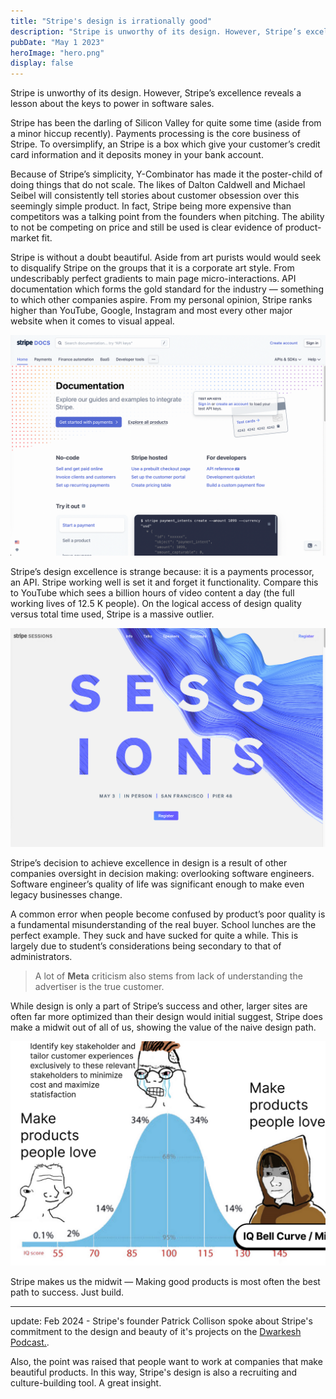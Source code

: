 ```yaml
---
title: "Stripe's design is irrationally good"
description: "Stripe is unworthy of its design. However, Stripe’s excellence reveals a lesson about the keys to power in software sales."
pubDate: "May 1 2023"
heroImage: "hero.png"
display: false
---
```


Stripe is unworthy of its design. However, Stripe’s excellence reveals a lesson about the keys to power in software sales.

Stripe has been the darling of Silicon Valley for quite some time (aside from a minor hiccup recently). Payments processing is the core business of Stripe. To oversimplify, an Stripe is a box which give your customer’s credit card information and it deposits money in your bank account.

Because of Stripe’s simplicity, Y-Combinator has made it the poster-child of doing things that do not scale. The likes of Dalton Caldwell and Michael Seibel will consistently tell stories about customer obsession over this seemingly simple product. In fact, Stripe being more expensive than competitors was a talking point from the founders when pitching. The ability to not be competing on price and still be used is clear evidence of product-market fit.

Stripe is without a doubt beautiful. Aside from art purists would would seek to disqualify Stripe on the groups that it is a corporate art style. From undescribably perfect gradients to main page micro-interactions. API documentation which forms the gold standard for the industry — something to which other companies aspire. From my personal opinion, Stripe ranks higher than YouTube, Google, Instagram and most every other major website when it comes to visual appeal.

![stripe's documentation](../../blog/stripe-irrational/docs.png)

Stripe’s design excellence is strange because: it is a payments processor, an API. Stripe working well is set it and forget it functionality. Compare this to YouTube which sees a billion hours of video content a day (the full working lives of 12.5 K people). On the logical access of design quality versus total time used, Stripe is a massive outlier.

![stripe documentation](../../blog/stripe-irrational/sessions.png)

Stripe’s decision to achieve excellence in design is a result of other companies oversight in decision making: overlooking software engineers. Software engineer’s quality of life was significant enough to make even legacy businesses change.

A common error when people become confused by product’s poor quality is a fundamental misunderstanding of the real buyer. School lunches are the perfect example. They suck and have sucked for quite a while. This is largely due to student’s considerations being secondary to that of administrators.

> A lot of **Meta** criticism also stems from lack of understanding the advertiser is the true customer.

While design is only a part of Stripe’s success and other, larger sites are often far more optimized than their design would initial suggest, Stripe does make a midwit out of all of us, showing the value of the naive design path.

![midwit meme comparing design philosophies](../../blog/stripe-irrational/midwit.png)

Stripe makes us the midwit — Making good products is most often the best path to success. Just build.

---

update: Feb 2024 - Stripe's founder Patrick Collison spoke about Stripe's commitment to the design and beauty of it's projects on the [Dwarkesh Podcast.](https://www.youtube.com/watch?v=WU-lBOAS1VQ&t=1493s).

Also, the point was raised that people want to work at companies that make beautiful products. In this way, Stripe's design is also a recruiting and culture-building tool. A great insight.
